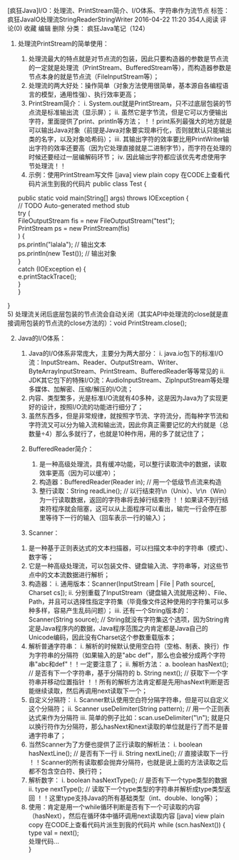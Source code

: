 [疯狂Java]I/O：处理流、PrintStream简介、I/O体系、字符串作为流节点
标签： 疯狂JavaIO处理流StringReaderStringWriter
2016-04-22 11:20 354人阅读 评论(0) 收藏 编辑 删除
分类： 疯狂Java笔记（124）  
1. 处理流PrintStream的简单使用：
   1) 处理流最大的特点就是对节点流的包装，因此只要构造器的参数是节点流的一定就是处理流（PrintStream、BufferedStream等），而构造器参数是节点本身的就是节点流（FileInputStream等）；
   2) 处理流的两大好处：操作简单（对象方法使用很简单，基本源自各编程语言的模型，通用性强）、执行效率更高；
   3) PrintStream简介：
        i. System.out就是PrintStream，只不过底层包装的节点流是标准输出流（显示屏）；
        ii. 虽然它是字节流，但是它可以方便输出字符，里面提供了print、println等方法；
！！print系列最强大的地方就是可以输出Java对象（前提是Java对象要实现串行化，否则就默认只能输出类的名字，以及对象哈希码）；
        iii. 其输出字符的效率要比用PrintWriter输出字符的效率还要高（因为它处理直接就是二进制字节），而字符在处理的时候还要经过一层编解码环节；
        iv. 因此输出字符都应该优先考虑使用字节处理流！！
   4) 示例：使用PrintStream写文件
[java] view plain copy 在CODE上查看代码片派生到我的代码片
public class Test {  

   public static void main(String[] args) throws IOException {  
       // TODO Auto-generated method stub  
       try (  
           FileOutputStream fis = new FileOutputStream("test");  
           PrintStream ps = new PrintStream(fis)  
       ) {  
           ps.println("lalala"); // 输出文本  
           ps.println(new Test()); // 输出对象  
       }  
       catch (IOException e) {  
           e.printStackTrace();  
       }  
   }  

}  
   5) 处理流关闭后底层包装的节点流会自动关闭（其实API中处理流的close就是直接调用包装的节点流的close方法的）：void PrintStream.close();

2. Java的I/O体系：
   1) Java的I/O体系非常庞大，主要分为两大部分：
        i. java.io包下的标准I/O流：InputStream、Reader、OutputStream、Writer、ByteArrayInputStream、PrintStream、BufferedReader等等常见的
        ii. JDK其它包下的特殊I/O流：AudioInputStream、ZipInputStream等处理多媒体、加解密、压缩/解压的I/O流；
   2) 内容、类型繁多，光是标准I/O流就有40多种，这是因为Java为了实现更好的设计，按照I/O流的功能进行细分了；
   3) 虽然东西多，但是非常规律，就按照字节流、字符流分，而每种字节流和字符流又可以分为输入流和输出流，因此你真正需要记忆的大约就是（总数量÷4）那么多就行了，也就是10种作用，用的多了就记住了；




   2. BufferedReader简介：
       1) 是一种高级处理流，具有缓冲功能，可以整行读取流中的数据，读取效率更高（因为可以缓冲）；
       2) 构造器：BufferedReader(Reader in); // 用一个低级节点流来构造
       3) 整行读取：String readLine(); // 以行结束符\n（Unix）、\r\n（Win）为一行读取数据，返回的字符串将去掉行结束符
   ！！如果读不到行结束符程序就会阻塞，这可以从上面程序可以看出，输完一行会停在那里等待下一行的输入（回车表示一行的输入）；


   2. Scanner：
    1) 是一种基于正则表达式的文本扫描器，可以扫描文本中的字符串（模式）、数字等；
    2) 它是一种高级处理流，可以包装文件、键盘输入流、字符串等，对这些节点中的文本流数据进行解析；
    3) 构造器：
         i. 通用版本：Scanner(InputStream | File | Path source[, Charset cs]);
         ii. 分别重载了InputStream（键盘输入流就用这种）、File、Path，并且可以选择性指定字符集（毕竟像文件这种使用的字符集可以多种多样，容易产生乱码问题）；
         iii. 还有一个String版本的：Scanner(String source);  // String就没有字符集这个选项，因为String肯定是Java程序内的数据，Java程序范围之内肯定都是Java自己的Unicode编码，因此没有Charset这个参数重载版本；
    4) 解析普通字符串：
         i. 解析的时候默认使用空白符（空格、制表、换行）作为字符串的分隔符（如果输入的是"abc def"，那么也会被分成两个字符串"abc和def"！！一定要注意了；
         ii. 解析方法：
             a. boolean hasNext();  // 是否有下一个字符串，基于分隔符的
             b. String next();  // 获取下一个字符串并移动位置指针
！！所有的解析方法肯定都是先用hasNext判断是否能继续读取，然后再调用next读取下一个；
    5) 自定义分隔符：
         i. Scanner默认使用空白符分隔字符串，但是可以自定义这个分隔符；
         ii. Scanner useDelimiter(String pattern);  // 用一个正则表达式来作为分隔符
         iii. 简单的例子比如：scan.useDelimiter("\n"); 就是只以换行符作为分隔符，那么hasNext和next读取的单位就是行了而不是普通字符串了；
    6) 当然Scanner为了方便也提供了正行读取的解析法：
         i. boolean hasNextLine();  // 是否有下一行
         ii. String nextLine(); // 直接读取下一行
！！Scanner的所有读取都会抛弃分隔符，也就是说上面的方法读取之后都不包含空白符、换行符；
    7) 解析数字：
         i. boolean hasNextType(); // 是否有下一个type类型的数据
         ii. type nextType(); // 读取下一个type类型的字符串并解析成type类型返回
！！这里type支持Java的所有基础类型（int、double、long等）；
    8) 使用：肯定是用一个while循环判断是否有下一个可读取的内容（hasNext），然后在循环体中循环调用next读取内容
[java] view plain copy 在CODE上查看代码片派生到我的代码片
while (scn.hasNext()) {  
    type val = next();  
    处理代码...  
}  
